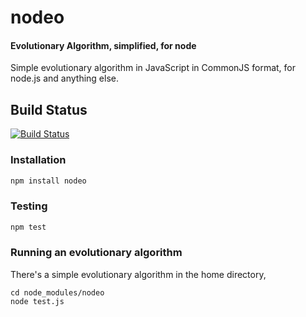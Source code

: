 # nodeo

#### Evolutionary Algorithm, simplified, for node

Simple evolutionary algorithm in JavaScript in CommonJS format, for
node.js and anything else.

## Build Status

[![Build Status](https://travis-ci.org/JJ/nodeo.png)](https://travis-ci.org/JJ/nodeo)

### Installation
```bash
npm install nodeo
```

### Testing
```bash
npm test
```

### Running an evolutionary algorithm

There's a simple evolutionary algorithm in the home directory, 

	cd node_modules/nodeo
	node test.js
	




